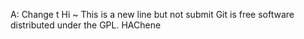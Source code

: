 A:
Change t
Hi ~ This is a new line but not submit
Git is free software distributed under the GPL.
HAChene
